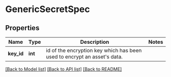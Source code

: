 # GenericSecretSpec

## Properties
Name | Type | Description | Notes
------------ | ------------- | ------------- | -------------
**key_id** | **int** | id of the encryption key which has been used to encrypt an asset&#x27;s data. | 

[[Back to Model list]](../README.md#documentation-for-models) [[Back to API list]](../README.md#documentation-for-api-endpoints) [[Back to README]](../README.md)

